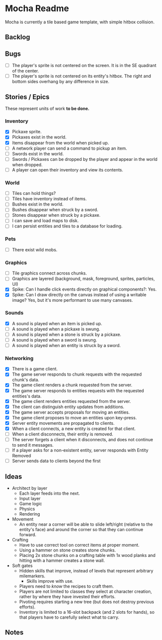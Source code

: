 # Mocha Readme
Mocha is currently a tile based game template, with simple hitbox collision.
 

## Backlog
## Bugs
- [ ] The player's sprite is not centered on the screen. It is in the SE quadrant of the center.
- [ ] The player's sprite is not centered on its entity's hitbox. The right and bottom sides overhang by any difference in size.

## Stories / Epics
These represent units of work **to be done.**

### Inventory
- [x] Pickaxe sprite.
- [x] Pickaxes exist in the world.
- [x] Items disappear from the world when picked up.
- [ ] A network player can send a command to pickup an item.
- [ ] Swords exist in the world.
- [ ] Swords / Pickaxes can be dropped by the player and appear in the world when dropped.
- [ ] A player can open their inventory and view its contents.

### World
- [ ] Tiles can hold things?
- [ ] Tiles have inventory instead of items.
- [ ] Bushes exist in the world.
- [ ] Bushes disappear when struck by a sword.
- [ ] Stones disappear when struck by a pickaxe.
- [ ] I can save and load maps to disk.
- [ ] I can persist entities and tiles to a database for loading.

### Pets
- [ ] There exist wild mobs.

### Graphics
- [ ] Tile graphics connect across chunks.
- [ ] Graphics are layered (background, mask, foreground, sprites, particles, UI)
- [x] Spike: Can I handle click events directly on graphical components?: Yes.
- [x] Spike: Can I draw directly on the canvas instead of using a writable image? Yes, but it's more performant to use many canvases.

### Sounds
- [x] A sound is played when an item is picked up.
- [ ] A sound is played when a pickaxe is swung.
- [ ] A sound is played when a stone is struck by a pickaxe.
- [ ] A sound is played when a sword is swung.
- [ ] A sound is played when an entity is struck by a sword.

### Networking
- [x] There is a game client.
- [x] The game server responds to chunk requests with the requested chunk's data.
- [x] The game client renders a chunk requested from the server.
- [x] The game server responds to entities requests with the requested entities's data.
- [x] The game client renders entities requested from the server.
- [x] The client can distinguish entity updates from additions.
- [x] The game server accepts proposals for moving an entities.
- [x] The game client proposes to move an entities upon key-press.
- [x] Server entity movements are propagated to clients.
- [x] When a client connects, a new entity is created for that client.
- [ ] When a client disconnects, their entity is removed.
- [ ] The server forgets a client when it disconnects, and does not continue to send it messages.
- [ ] If a player asks for a non-existent entity, server responds with Entity Removed
- [ ] Server sends data to clients beyond the first

## Ideas
* Architect by layer
  * Each layer feeds into the next.
  * Input layer
  * Game logic
  * Physics
  * Rendering
* Movement
  * An entity near a corner will be able to slide left/right (relative to the entity's face) and around the corner so that they can continue forward.
* Crafting
  * Have to use correct tool on correct items at proper moment.
  * Using a hammer on stone creates stone chunks.
  * Placing 2x stone chunks on a crafting table with 1x wood planks and hitting with a hammer creates a stone wall.
* Soft gates
  * Hidden skills that improve, instead of levels that represent arbitrary milemarkers.
    * Skills improve with use.
  * Players need to _know_ the recipes to craft them.
  * Players are not limited to classes they select at character creation, rather by where they have invested their efforts.
  * Pivoting requires starting a new tree (but does not destroy previous efforts).
  * Inventory is limited to a 16-slot backpack (and 2 slots for hands), so that players have to carefully select what to carry.

## Notes

